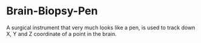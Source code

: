 # Brain-Biopsy-Pen
A surgical instrument that very much looks like a pen, is used to track down X, Y and Z coordinate of a point in the brain.
